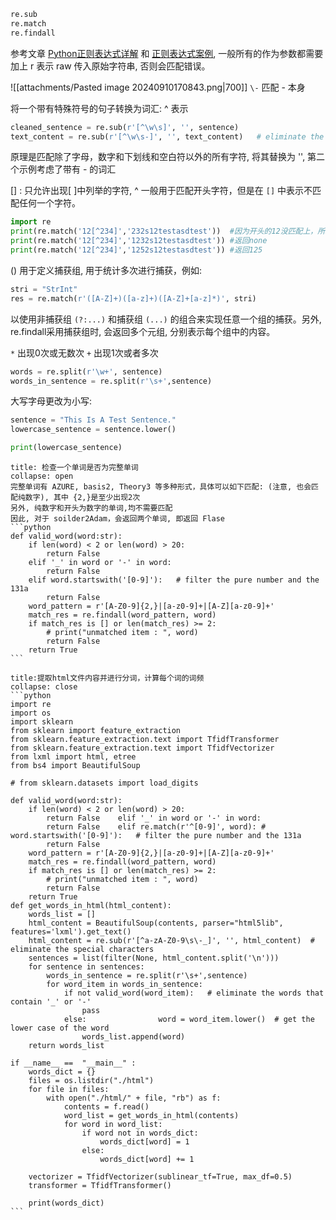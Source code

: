 ```python
re.sub
re.match
re.findall 
```

参考文章 [Python正则表达式详解](https://blog.csdn.net/qq_44159028/article/details/120575621)  和 [正则表达式案例](https://blog.csdn.net/Java_ZZZZZ/article/details/130862224), 一般所有的作为参数都需要加上 r 表示 raw 传入原始字符串, 否则会匹配错误。

![[attachments/Pasted image 20240910170843.png|700]]
`\-` 匹配 - 本身

将一个带有特殊符号的句子转换为词汇: ^ 表示
```python
cleaned_sentence = re.sub(r'[^\w\s]', '', sentence)
text_content = re.sub(r'[^\w\s-]', '', text_content)   # eliminate the special characters 
```
原理是匹配除了字母，数字和下划线和空白符以外的所有字符, 将其替换为 '', 第二个示例考虑了带有 - 的词汇

[] : 只允许出现[ ]中列举的字符, ^ 一般用于匹配开头字符，但是在 `[]` 中表示不匹配任何一个字符。
```python
import re
print(re.match('12[^234]','232s12testasdtest'))  #因为开头的12没匹配上，所以直接返回none
print(re.match('12[^234]','1232s12testasdtest')) #返回none
print(re.match('12[^234]','1252s12testasdtest')) #返回125
```

() 用于定义捕获组, 用于统计多次进行捕获，例如:
```python
stri = "StrInt"
res = re.match(r'([A-Z]+)([a-z]+)([A-Z]+[a-z]*)', stri)
```
以使用非捕获组 `(?:...)` 和捕获组 `(...)` 的组合来实现任意一个组的捕获。另外, re.findall采用捕获组时, 会返回多个元组, 分别表示每个组中的内容。

`*` 出现0次或无数次 
`+` 出现1次或者多次


```python
words = re.split(r'\w+', sentence)
words_in_sentence = re.split(r'\s+',sentence)
```

大写字母更改为小写: 
```python
sentence = "This Is A Test Sentence."
lowercase_sentence = sentence.lower()

print(lowercase_sentence)
```

`````ad-note
title: 检查一个单词是否为完整单词
collapse: open
完整单词有 AZURE, basis2, Theory3 等多种形式，具体可以如下匹配: (注意, 也会匹配纯数字), 其中 {2,}是至少出现2次
另外, 纯数字和开头为数字的单词,均不需要匹配 
因此, 对于 soilder2Adam，会返回两个单词, 即返回 Flase
```python
def valid_word(word:str):  
    if len(word) < 2 or len(word) > 20:  
        return False    
    elif '_' in word or '-' in word:  
        return False  
    elif word.startswith('[0-9]'):   # filter the pure number and the 131a  
        return False  
    word_pattern = r'[A-Z0-9]{2,}|[a-z0-9]+|[A-Z][a-z0-9]+'  
    match_res = re.findall(word_pattern, word)  
    if match_res is [] or len(match_res) >= 2:  
        # print("unmatched item : ", word)  
        return False  
    return True
```
`````

`````ad-note
title:提取html文件内容并进行分词，计算每个词的词频
collapse: close
```python
import re  
import os  
import sklearn  
from sklearn import feature_extraction  
from sklearn.feature_extraction.text import TfidfTransformer  
from sklearn.feature_extraction.text import TfidfVectorizer  
from lxml import html, etree  
from bs4 import BeautifulSoup  
  
# from sklearn.datasets import load_digits  
  
def valid_word(word:str):  
    if len(word) < 2 or len(word) > 20:  
        return False    elif '_' in word or '-' in word:  
        return False    elif re.match(r'^[0-9]', word): #  word.startswith('[0-9]'):   # filter the pure number and the 131a  
        return False  
    word_pattern = r'[A-Z0-9]{2,}|[a-z0-9]+|[A-Z][a-z0-9]+'  
    match_res = re.findall(word_pattern, word)  
    if match_res is [] or len(match_res) >= 2:  
        # print("unmatched item : ", word)  
        return False  
    return True  
def get_words_in_html(html_content):  
    words_list = []  
    html_content = BeautifulSoup(contents, parser="html5lib", features='lxml').get_text()  
    html_content = re.sub(r'[^a-zA-Z0-9\s\-_]', '', html_content)  # eliminate the special characters  
    sentences = list(filter(None, html_content.split('\n')))  
    for sentence in sentences:  
        words_in_sentence = re.split(r'\s+',sentence)  
        for word_item in words_in_sentence:  
            if not valid_word(word_item):   # eliminate the words that contain '_' or '-'  
                pass  
            else:                word = word_item.lower()  # get the lower case of the word  
                words_list.append(word)  
    return words_list  
  
if __name__ ==  "__main__" :  
    words_dict = {}  
    files = os.listdir("./html")  
    for file in files:  
        with open("./html/" + file, "rb") as f:  
            contents = f.read()  
            word_list = get_words_in_html(contents)  
            for word in word_list:  
                if word not in words_dict:  
                    words_dict[word] = 1  
                else:  
                    words_dict[word] += 1  
  
    vectorizer = TfidfVectorizer(sublinear_tf=True, max_df=0.5)  
    transformer = TfidfTransformer()  
  
    print(words_dict)
```

`````


